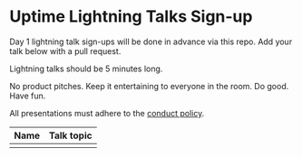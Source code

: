 # Uptime Lightning Talks Sign-up

Day 1 lightning talk sign-ups will be done in advance via this repo. Add your talk below with a pull request.

Lightning talks should be 5 minutes long.

No product pitches. Keep it entertaining to everyone in the room. Do good. Have fun.

All presentations must adhere to the [conduct policy](https://codeandsupply.co/policies/conduct).

| Name   	| Talk topic  	|
|---	|---	|
|   	|   	|

